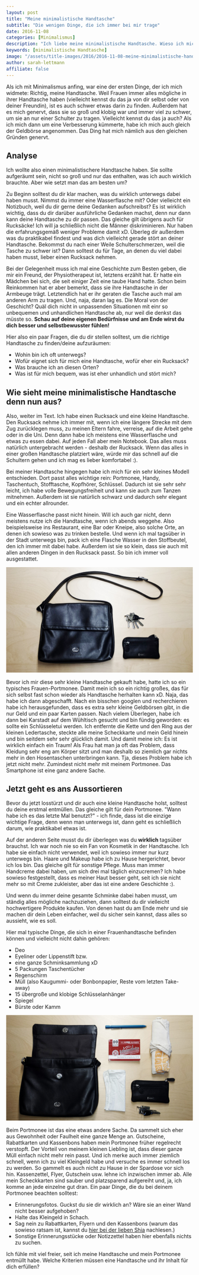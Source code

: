```yaml
---
layout: post
title: "Meine minimalistische Handtasche"
subtitle: "Die wenigen Dinge, die ich immer bei mir trage"
date: 2016-11-08
categories: [Minimalismus]
description: "Ich liebe meine minimalistische Handtasche. Wieso ich mich dafür entschieden habe und welche Vorteile das hat, erzähl ich dir in diesem Beitrag."
keywords: [minimalistische Handtasche]
image: "/assets/title-images/2016/2016-11-08-meine-minimalistische-handtasche.jpg"
author: sarah-lettmann
affiliate: false
---
```

Als ich mit Minimalismus anfing, war eine der ersten Dinge, der ich mich widmete: Richtig, meine Handtasche. Weil Frauen immer alles mögliche in ihrer Handtasche haben (vielleicht kennst du das ja von dir selbst oder von deiner Freundin), ist es auch schwer etwas darin zu finden. Außerdem hat es mich genervt, dass sie so groß und klobig war und immer viel zu schwer, um sie an nur einer Schulter zu tragen. Vielleicht kennst du das ja auch? Als ich mich dann um eine Verbesserung kümmerte, habe ich mich auch gleich der Geldbörse angenommen. Das Ding hat mich nämlich aus den gleichen Gründen genervt.

## Analyse
Ich wollte also einen minimalistischere Handtasche haben. Sie sollte aufgeräumt sein, nicht so groß und nur das enthalten, was ich auch wirklich brauchte. Aber wie setzt man das am besten um?

Zu Beginn solltest du dir klar machen, was du wirklich unterwegs dabei haben musst. Nimmst du immer eine Wasserflasche mit? Oder vielleicht ein Notizbuch, weil du dir gerne deine Gedanken aufschreibst? Es ist wirklich wichtig, dass du dir darüber ausführliche Gedanken machst, denn nur dann kann deine Handtasche zu dir passen. Das gleiche gilt übrigens auch für Rucksäcke! Ich will ja schließlich nicht die Männer diskriminieren. Nur haben die erfahrungsgemäß weniger Probleme damit xD. Überleg dir außerdem was du praktikabel findest und was dich vielleicht gerade stört an deiner Handtasche. Bekommst du nach einer Weile Schulterschmerzen, weil die Tasche zu schwer ist? Dann solltest du für Tage, an denen du viel dabei haben musst, lieber einen Rucksack nehmen.

Bei der Gelegenheit muss ich mal eine Geschichte zum Besten geben, die mir ein Freund, der Physiotherapeut ist, letztens erzählt hat. Er hatte ein Mädchen bei sich, die seit einiger Zeit eine taube Hand hatte. Schon beim Reinkommen hat er aber bemerkt, dass sie ihre Handtasche in der Armbeuge trägt. Letztendlich hat er ihr geraten die Tasche auch mal am anderen Arm zu tragen. Und, naja, daran lag es. Die Moral von der Geschicht? Quäl dich nicht in unpassenden Situationen mit einr so unbequemen und unhandlichen Handtasche ab, nur weil die denkst das müsste so. **Schau auf deine eigenen Bedürfnisse und am Ende wirst du dich besser und selbstbewusster fühlen!**

Hier also ein paar Fragen, die du dir stellen solltest, um die richtige Handtasche zu finden/deine aufzuräumen:
  * Wohin bin ich oft unterwegs?
  * Wofür eignet sich für mich eine Handtasche, wofür eher ein Rucksack?
  * Was brauche ich an diesen Orten?
  * Was ist für mich bequem, was ist eher unhandlich und stört mich?

## Wie sieht meine minimalistische Handtasche denn nun aus?
Also, weiter im Text. Ich habe einen Rucksack und eine kleine Handtasche. Den Rucksack nehme ich immer mit, wenn ich eine längere Strecke mit dem Zug zurücklegen muss, zu meinen Eltern fahre, verreise, auf die Arbeit gehe oder in die Uni. Denn dann habe ich meistens eine Wasserflasche und etwas zu essen dabei. Auf jeden Fall aber mein Notebook. Das alles muss natürlich untergebracht werden - deshalb der Rucksack. Wenn das alles in einer großen Handtasche platziert wäre, würde mir das schnell auf die Schultern gehen und ich mag es lieber komfortabel :).

Bei meiner Handtasche hingegen habe ich mich für ein sehr kleines Modell entschieden. Dort passt alles wichtige rein: Portmonee, Handy, Taschentuch, Stofftasche, Kopfhörer, Schlüssel. Dadurch ist sie sehr sehr leicht, ich habe volle Bewegungsfreiheit und kann sie auch zum Tanzen mitnehmen. Außerdem ist sie natürlich schwarz und dadurch sehr elegant und ein echter allrounder.

Eine Wasserflasche passt nicht hinein. Will ich auch gar nicht, denn meistens nutze ich die Handtasche, wenn ich abends weggehe. Also beispielsweise ins Restaurant, eine Bar oder Kneipe, also solche Orte, an denen ich sowieso was zu trinken bestelle. Und wenn ich mal tagsüber in der Stadt unterwegs bin, pack ich eine Flasche Wasser in den Stoffbeutel, den ich immer mit dabei habe. Außerdem ist sie so klein, dass sie auch mit allen anderen Dingen in den Rucksack passt. So bin ich immer voll ausgestattet.

![Handtasche und Portmonee](/assets/inpost-images/2016/2016-11-08-handtasche-und-portmonee.jpg "© {{ site.title }}")

Bevor ich mir diese sehr kleine Handtasche gekauft habe, hatte ich so ein typisches Frauen-Portmonee. Damit mein ich so ein richtig großes, das für sich selbst fast schon wieder als Handtasche herhalten kann xD. Naja, das habe ich dann abgeschafft. Nach ein bisschen googlen und recherchieren habe ich herausgefunden, dass es extra sehr kleine Geldbörsen gibt, in die nur Geld und ein paar Karten passen. Nach vielem Überlegen, habe ich dann bei Karstadt auf dem Wühltisch gesucht und bin fündig geworden: es sollte ein Schlüsseletui werden. Ich entfernte die Kette und den Ring aus der kleinen Ledertasche, steckte alle meine Scheckkarte und mein Geld hinein und bin seitdem sehr sehr glücklich damit. Und damit meine ich: Es ist wirklich einfach ein Traum! Als Frau hat man ja oft das Problem, dass Kleidung sehr eng am Körper sitzt und man deshalb so ziemlich gar nichts mehr in den Hosentaschen unterbringen kann. Tja, dieses Problem habe ich jetzt nicht mehr. Zumindest nicht mehr mit meinem Portmonee. Das Smartphone ist eine ganz andere Sache.

## Jetzt geht es ans Aussortieren
Bevor du jetzt losstürzt und dir auch eine kleine Handtasche holst, solltest du deine erstmal entmüllen. Das gleiche gilt für dein Portmonee. "Wann habe ich es das letzte Mal benutzt?" - ich finde, dass ist die einzige wichtige Frage, denn wenn man unterwegs ist, dann geht es schließlich darum, wie praktikabel etwas ist.

Auf der anderen Seite musst du dir überlegen was du **wirklich** tagsüber brauchst. Ich war noch nie so ein Fan von Kosmetik in der Handtasche. Ich habe sie einfach nicht verwendet, weil ich sowieso immer nur kurz unterwegs bin. Haare und Makeup habe ich zu Hause hergerichtet, bevor ich los bin. Das gleiche gilt für sonstige Pflege. Muss man immer Handcreme dabei haben, um sich drei mal täglich einzucremen? Ich habe sowieso festgestellt, dass es meiner Haut besser geht, seit ich sie nicht mehr so mit Creme zukleister, aber das ist eine andere Geschichte :).

Und wenn du immer deine gesamte Schminke dabei haben musst, um ständig alles mögliche nachzuziehen, dann solltest du dir vielleicht hochwertigere Produkte kaufen. Von denen hast du am Ende mehr und sie machen dir dein Leben einfacher, weil du sicher sein kannst, dass alles so aussieht, wie es soll.

Hier mal typische Dinge, die sich in einer Frauenhandtasche befinden können und vielleicht nicht dahin gehören:
  * Deo
  * Eyeliner oder Lippenstift bzw.
  * eine ganze Schminksammlung xD
  * 5 Packungen Taschentücher
  * Regenschirm
  * Müll (also Kaugummi- oder Bonbonpapier, Reste vom letzten Take-away)
  * 15 übergroße und klobige Schlüsselanhänger
  * Spiegel
  * Bürste oder Kamm

![Inhalt meiner Handtasche](/assets/inpost-images/2016/2016-11-08-inhalt-meiner-handtasche.jpg "© {{ site.title }}")

Beim Portmonee ist das eine etwas andere Sache. Da sammelt sich eher aus Gewohnheit oder Faulheit eine ganze Menge an. Gutscheine, Rabattkarten und Kassenbons haben mein Portmonee früher regelrecht verstopft. Der Vorteil von meinem kleinen Liebling ist, dass dieser ganze Müll einfach nicht mehr rein passt. Und ich merke auch immer ziemlich schnell, wenn ich zu viel Kleingeld habe und versuche es immer schnell los zu werden. So gammelt es auch nicht zu Hause in der Spardose vor sich hin. Kassenzettel, Flyer, Gutschein usw. lehne ich inzwischen immer ab. Alle mein Scheckkarten sind sauber und platzsparend aufgereiht und, ja, ich komme an jede einzelne gut dran. Ein paar Dinge, die du bei deinem Portmonee beachten solltest:
  * Erinnerungsfotos. Guckst du sie dir wirklich an? Wäre sie an einer Wand nicht besser aufgehoben?
  * Halte das Kleingeld in Schach.
  * Sag nein zu Rabattkarten, Flyern und den Kassenbons (warum das sowieso ratsam ist, kannst du [hier bei der lieben Shia](http://wastelandrebel.com/de/warum-kassenzettel-in-den-restmuell-gehoeren/) nachlesen.)
  * Sonstige Erinnerungsstücke oder Notizzettel haben hier ebenfalls nichts zu suchen.

Ich fühle mit viel freier, seit ich meine Handtasche und mein Portmonee entmüllt habe. Welche Kriterien müssen eine Handtasche und ihr Inhalt für dich erfüllen?

